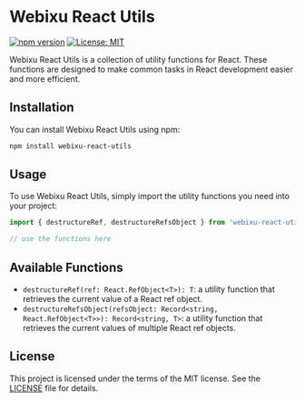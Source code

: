 # Webixu React Utils

[![npm version](https://badge.fury.io/js/webixu-react-utils.svg)](https://www.npmjs.com/package/webixu-react-utils)
[![License: MIT](https://img.shields.io/badge/License-MIT-yellow.svg)](https://opensource.org/licenses/MIT)

Webixu React Utils is a collection of utility functions for React. These functions are designed to make common tasks in React development easier and more efficient.

## Installation

You can install Webixu React Utils using npm:

```bash
npm install webixu-react-utils
```

## Usage

To use Webixu React Utils, simply import the utility functions you need into your project:

```typescript
import { destructureRef, destructureRefsObject } from 'webixu-react-utils';

// use the functions here
```

## Available Functions

- `destructureRef(ref: React.RefObject<T>): T`: a utility function that retrieves the current value of a React ref object.
- `destructureRefsObject(refsObject: Record<string, React.RefObject<T>>): Record<string, T>`: a utility function that retrieves the current values of multiple React ref objects.

## License

This project is licensed under the terms of the MIT license. See the [LICENSE](LICENSE) file for details.
